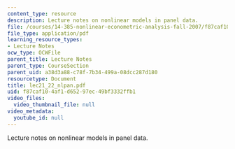 ```yaml
---
content_type: resource
description: Lecture notes on nonlinear models in panel data.
file: /courses/14-385-nonlinear-econometric-analysis-fall-2007/f87caf104af1d65297ec49bf3332ffb1_lec21_22_nlpan.pdf
file_type: application/pdf
learning_resource_types:
- Lecture Notes
ocw_type: OCWFile
parent_title: Lecture Notes
parent_type: CourseSection
parent_uid: a38d3a88-c78f-7b34-499a-08dcc287d180
resourcetype: Document
title: lec21_22_nlpan.pdf
uid: f87caf10-4af1-d652-97ec-49bf3332ffb1
video_files:
  video_thumbnail_file: null
video_metadata:
  youtube_id: null
---
```

Lecture notes on nonlinear models in panel data.

